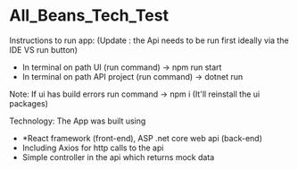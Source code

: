 # All_Beans_Tech_Test

Instructions to run app:
(Update : the Api needs to be run first ideally via the IDE VS run button)
* In terminal on path UI (run command) -> npm run start
* In terminal on path API project (run command) -> dotnet run

Note: If ui has build errors run command -> npm i (It'll reinstall the ui packages)

Technology:
The App was built using 
* *React framework (front-end), ASP .net core web api (back-end)
* Including Axios for http calls to the api
* Simple controller in the api which returns mock data

